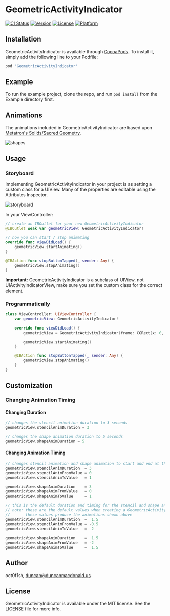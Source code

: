 # GeometricActivityIndicator

[![CI Status](https://img.shields.io/travis/oct0f1sh/GeometricActivityIndicator.svg?style=flat)](https://travis-ci.org/oct0f1sh/GeometricActivityIndicator)
[![Version](https://img.shields.io/cocoapods/v/GeometricActivityIndicator.svg?style=flat)](https://cocoapods.org/pods/GeometricActivityIndicator)
[![License](https://img.shields.io/cocoapods/l/GeometricActivityIndicator.svg?style=flat)](https://cocoapods.org/pods/GeometricActivityIndicator)
[![Platform](https://img.shields.io/cocoapods/p/GeometricActivityIndicator.svg?style=flat)](https://cocoapods.org/pods/GeometricActivityIndicator)

## Installation

GeometricActivityIndicator is available through [CocoaPods](https://cocoapods.org). To install
it, simply add the following line to your Podfile:

```ruby
pod 'GeometricActivityIndicator'
```

## Example

To run the example project, clone the repo, and run `pod install` from the Example directory first.

## Animations

The animations included in GeometricActivityIndicator are based upon [Metatron's Solids/Sacred Geometry](http://3rddimension.online.fr/metatron_cube.htm).

![shapes](https://media.giphy.com/media/xiNGSBSQ3CWceNyOVW/giphy.gif)

## Usage

### Storyboard

Implementing GeometricActivityIndicator in your project is as setting a custom class for a UIView. Many of the properties are editable using the Attributes Inspector. 

![storyboard](https://media.giphy.com/media/7zlZ9tOBupkRFfHBcY/giphy.gif)

In your ViewController:
```swift
// create an IBOutlet for your new GeometricActivityIndicator
@IBOutlet weak var geometricView: GeometricActivityIndicator!

// now you can start / stop animating
override func viewDidLoad() {
    geometricView.startAnimating()
}

@IBAction func stopButtonTapped(_ sender: Any) {
    geometricView.stopAnimating()
}
```

__Important:__ GeometricActivityIndicator is a subclass of UIView, not UIActivityIndicatorView, make sure you set the custom class for the correct element. 

### Programmatically

```swift
class ViewController: UIViewController {
    var geometricView: GeometricActivityIndicator!

    override func viewDidLoad() {
        geometricView = GeometricActivityIndicator(frame: CGRect(x: 0, y: 0, width: 250, height: 250))

        geometricView.startAnimating()
    }

    @IBAction func stopButtonTapped(_ sender: Any) {
        geometricView.stopAnimating()
    }
}
```

## Customization

### Changing Animation Timing

#### Changing Duration
```swift
// changes the stencil animation duration to 3 seconds
geometricView.stencilAnimDuration = 3
```

```swift
// changes the shape animation duration to 5 seconds
geometricView.shapeAnimDuration = 5
```

#### Changing Animation Timing
```swift
// changes stencil animation and shape animation to start and end at the same time with a duration of 3 seconds
geometricView.stencilAnimDuration  = 3
geometricView.stencilAnimFromValue = 0
geometricView.stencilAnimToValue   = 1

geometricView.shapeAnimDuration    = 3
geometricView.shapeAnimFromValue   = 0
geometricView.shapeAnimToValue     = 1
```

```swift
// this is the default duration and timing for the stencil and shape animations
// note: these are the default values when creating a GeometricActivityIndicator.
//       these values produce the animations shown above
geometricView.stencilAnimDuration  =  1.5
geometricView.stencilAnimFromValue = -0.5
geometricView.stencilAnimToValue   =  2

geometricView.shapeAnimDuration    =  1.5
geometricView.shapeAnimFromValue   = -2
geometricView.shapeAnimToValue     =  1.5
```

## Author

oct0f1sh, duncan@duncanmacdonald.us

## License

GeometricActivityIndicator is available under the MIT license. See the LICENSE file for more info.
